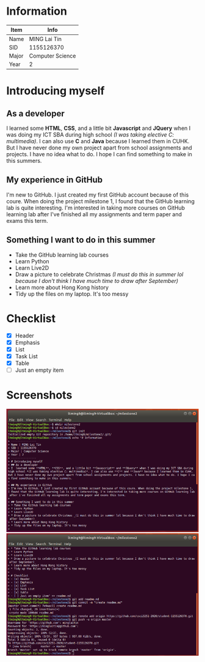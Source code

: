 # Information

Item | Info
-----|----------
Name | MING Lai Tin
SID | 1155126370
Major | Computer Science
Year | 2

# Introducing myself
## As a developer
I  learned some **HTML**, **CSS**, and a little bit **Javascript** and **JQuery** when I was doing my ICT SBA during high school *(I was taking elective C: multimedia)*. I can also use **C** and **Java** because I learned them in CUHK. But I have never done my own project apart from school assignments and projects. I have no idea what to do. I hope I can find something to make in this summers. 

## My experience in GitHub
I'm new to GitHub. I just created my first GitHub account because of this coure. When doing the project milestone 1, I found that the GitHub learning lab is quite interesting. I'm interested in taking more courses on GitHub learning lab after I've finished all my assignments and term paper and exams this term.

## Something I want to do in this summer
* Take the GitHub learning lab courses
* Learn Python
* Learn Live2D
* Draw a picture to celebrate Christmas _(I must do this in summer lol because I don't think I have much time to draw after September)_
* Learn more about Hong Kong history
* Tidy up the files on my laptop. It's too messy

# Checklist
- [x] Header
- [x] Emphasis
- [x] List
- [x] Task List
- [x] Table
- [ ] Just an empty item

# Screenshots
![Screenshot 1](Screenshot1.png)
![Screenshot 2](Screenshot2.png)
